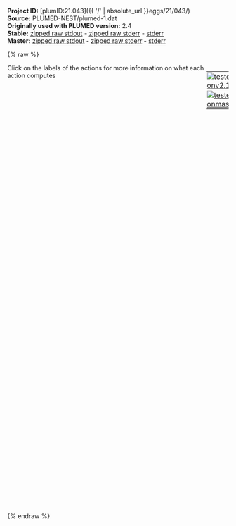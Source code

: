 **Project ID:** [plumID:21.043]({{ '/' | absolute_url }}eggs/21/043/)  
**Source:** PLUMED-NEST/plumed-1.dat  
**Originally used with PLUMED version:** 2.4  
**Stable:** [zipped raw stdout](plumed-1.dat.plumed.stdout.txt.zip) - [zipped raw stderr](plumed-1.dat.plumed.stderr.txt.zip) - [stderr](plumed-1.dat.plumed.stderr)  
**Master:** [zipped raw stdout](plumed-1.dat.plumed_master.stdout.txt.zip) - [zipped raw stderr](plumed-1.dat.plumed_master.stderr.txt.zip) - [stderr](plumed-1.dat.plumed_master.stderr)  

{% raw %}
<div style="width: 100%; float:left">
<div style="width: 90%; float:left" id="value_details_data/PLUMED-NEST/plumed-1.dat"> Click on the labels of the actions for more information on what each action computes </div>
<div style="width: 10%; float:left"><table><tr><td style="padding:1px"><a href="plumed-1.dat.plumed.stderr"><img src="https://img.shields.io/badge/v2.10-passing-green.svg" alt="tested onv2.10" /></a></td></tr><tr><td style="padding:1px"><a href="plumed-1.dat.plumed_master.stderr"><img src="https://img.shields.io/badge/master-passing-green.svg" alt="tested onmaster" /></a></td></tr></table></div></div>
<pre style="width=97%;">
<span style="color:blue" class="comment">#RESTART</span>
<br/><span class="plumedtooltip" style="color:green">FIT_TO_TEMPLATE<span class="right">This action is used to align a molecule to a template. <a href="https://www.plumed.org/doc-master/user-doc/html/_f_i_t__t_o__t_e_m_p_l_a_t_e.html" style="color:green">More details</a><i></i></span></span> <span class="plumedtooltip">REFERENCE<span class="right">a file in pdb format containing the reference structure and the atoms involved in the CV<i></i></span></span>=step5_charmm2gmx-modified.pdb
<span id="data/PLUMED-NEST/plumed-1.datdefa0_short"><span style="display:none;" id="data/PLUMED-NEST/plumed-1.dat">The FIT_TO_TEMPLATE action with label <b></b> calculates something</span><b name="data/PLUMED-NEST/plumed-1.data0" onclick='showPath("data/PLUMED-NEST/plumed-1.dat","data/PLUMED-NEST/plumed-1.data0","data/PLUMED-NEST/plumed-1.data0","violet")'>a0</b><span style="display:none;" id="data/PLUMED-NEST/plumed-1.data0">The FIXEDATOM action with label <b>a0</b> calculates the following quantities:<table  align="center" frame="void" width="95%" cellpadding="5%"><tr><td width="5%"><b> Quantity </b>  </td><td width="5%"><b> Type </b>  </td><td><b> Description </b> </td></tr><tr><td width="5%">a0</td><td width="5%"><font color="violet">atoms</font></td><td>virtual atom calculated by FIXEDATOM action</td></tr></table></span>: <span class="plumedtooltip" style="color:green">FIXEDATOM<span class="right">Add a virtual atom in a fixed position. This action has <a class="toggler" href='javascript:;' onclick='toggleDisplay("data/PLUMED-NEST/plumed-1.datdefa0");'>hidden defaults</a>. <a href="https://www.plumed.org/doc-master/user-doc/html/_f_i_x_e_d_a_t_o_m.html">More details</a><i></i></span></span> <span class="plumedtooltip">AT<span class="right">coordinates of the virtual atom<i></i></span></span>=0,0,0
</span><span id="data/PLUMED-NEST/plumed-1.datdefa0_long" style="display:none;"><b name="data/PLUMED-NEST/plumed-1.data0" onclick='showPath("data/PLUMED-NEST/plumed-1.dat","data/PLUMED-NEST/plumed-1.data0","data/PLUMED-NEST/plumed-1.data0","violet")'>a0</b>: <span class="plumedtooltip" style="color:green">FIXEDATOM<span class="right">Add a virtual atom in a fixed position. This action uses the <a class="toggler" href='javascript:;' onclick='toggleDisplay("data/PLUMED-NEST/plumed-1.datdefa0");'>defaults shown here</a>. <a href="https://www.plumed.org/doc-master/user-doc/html/_f_i_x_e_d_a_t_o_m.html">More details</a><i></i></span></span> <span class="plumedtooltip">AT<span class="right">coordinates of the virtual atom<i></i></span></span>=0,0,0  <span class="plumedtooltip">SET_MASS<span class="right"> mass of the virtual atom<i></i></span></span>=1 <span class="plumedtooltip">SET_CHARGE<span class="right"> charge of the virtual atom<i></i></span></span>=0
</span><span id="data/PLUMED-NEST/plumed-1.datdefaz_short"><b name="data/PLUMED-NEST/plumed-1.dataz" onclick='showPath("data/PLUMED-NEST/plumed-1.dat","data/PLUMED-NEST/plumed-1.dataz","data/PLUMED-NEST/plumed-1.dataz","violet")'>az</b><span style="display:none;" id="data/PLUMED-NEST/plumed-1.dataz">The FIXEDATOM action with label <b>az</b> calculates the following quantities:<table  align="center" frame="void" width="95%" cellpadding="5%"><tr><td width="5%"><b> Quantity </b>  </td><td width="5%"><b> Type </b>  </td><td><b> Description </b> </td></tr><tr><td width="5%">az</td><td width="5%"><font color="violet">atoms</font></td><td>virtual atom calculated by FIXEDATOM action</td></tr></table></span>: <span class="plumedtooltip" style="color:green">FIXEDATOM<span class="right">Add a virtual atom in a fixed position. This action has <a class="toggler" href='javascript:;' onclick='toggleDisplay("data/PLUMED-NEST/plumed-1.datdefaz");'>hidden defaults</a>. <a href="https://www.plumed.org/doc-master/user-doc/html/_f_i_x_e_d_a_t_o_m.html">More details</a><i></i></span></span> <span class="plumedtooltip">AT<span class="right">coordinates of the virtual atom<i></i></span></span>=0,0,1
</span><span id="data/PLUMED-NEST/plumed-1.datdefaz_long" style="display:none;"><b name="data/PLUMED-NEST/plumed-1.dataz" onclick='showPath("data/PLUMED-NEST/plumed-1.dat","data/PLUMED-NEST/plumed-1.dataz","data/PLUMED-NEST/plumed-1.dataz","violet")'>az</b>: <span class="plumedtooltip" style="color:green">FIXEDATOM<span class="right">Add a virtual atom in a fixed position. This action uses the <a class="toggler" href='javascript:;' onclick='toggleDisplay("data/PLUMED-NEST/plumed-1.datdefaz");'>defaults shown here</a>. <a href="https://www.plumed.org/doc-master/user-doc/html/_f_i_x_e_d_a_t_o_m.html">More details</a><i></i></span></span> <span class="plumedtooltip">AT<span class="right">coordinates of the virtual atom<i></i></span></span>=0,0,1  <span class="plumedtooltip">SET_MASS<span class="right"> mass of the virtual atom<i></i></span></span>=1 <span class="plumedtooltip">SET_CHARGE<span class="right"> charge of the virtual atom<i></i></span></span>=0
</span><b name="data/PLUMED-NEST/plumed-1.datphi" onclick='showPath("data/PLUMED-NEST/plumed-1.dat","data/PLUMED-NEST/plumed-1.datphi","data/PLUMED-NEST/plumed-1.datphi","black")'>phi</b><span style="display:none;" id="data/PLUMED-NEST/plumed-1.datphi">The TORSION action with label <b>phi</b> calculates the following quantities:<table  align="center" frame="void" width="95%" cellpadding="5%"><tr><td width="5%"><b> Quantity </b>  </td><td width="5%"><b> Type </b>  </td><td><b> Description </b> </td></tr><tr><td width="5%">phi</td><td width="5%"><font color="black">scalar</font></td><td>the TORSION involving these atoms</td></tr></table></span>: <span class="plumedtooltip" style="color:green">TORSION<span class="right">Calculate a torsional angle. <a href="https://www.plumed.org/doc-master/user-doc/html/_t_o_r_s_i_o_n.html" style="color:green">More details</a><i></i></span></span> <span class="plumedtooltip">ATOMS<span class="right">the four atoms involved in the torsional angle<i></i></span></span>=70,143,<b name="data/PLUMED-NEST/plumed-1.data0">a0</b>,<b name="data/PLUMED-NEST/plumed-1.dataz">az</b>
<b name="data/PLUMED-NEST/plumed-1.dattheta" onclick='showPath("data/PLUMED-NEST/plumed-1.dat","data/PLUMED-NEST/plumed-1.dattheta","data/PLUMED-NEST/plumed-1.dattheta","black")'>theta</b><span style="display:none;" id="data/PLUMED-NEST/plumed-1.dattheta">The TORSION action with label <b>theta</b> calculates the following quantities:<table  align="center" frame="void" width="95%" cellpadding="5%"><tr><td width="5%"><b> Quantity </b>  </td><td width="5%"><b> Type </b>  </td><td><b> Description </b> </td></tr><tr><td width="5%">theta</td><td width="5%"><font color="black">scalar</font></td><td>the TORSION involving these atoms</td></tr></table></span>: <span class="plumedtooltip" style="color:green">TORSION<span class="right">Calculate a torsional angle. <a href="https://www.plumed.org/doc-master/user-doc/html/_t_o_r_s_i_o_n.html" style="color:green">More details</a><i></i></span></span> <span class="plumedtooltip">ATOMS<span class="right">the four atoms involved in the torsional angle<i></i></span></span>=2549,2420,<b name="data/PLUMED-NEST/plumed-1.data0">a0</b>,<b name="data/PLUMED-NEST/plumed-1.dataz">az</b>

<span style="color:blue" class="comment">##ZANGLES ATOMS=70,143 LABEL=phi</span>
<span style="color:blue" class="comment">##ZANGLES ATOMS=2549,2420 LABEL=theta</span>
<span style="color:blue" class="comment"># Activate metadynamics in phi and psi</span>
<span style="color:blue" class="comment"># depositing a Gaussian every 500 time steps,</span>
<span style="color:blue" class="comment"># with height equal to 1.0 kJoule/mol,</span>
<span style="color:blue" class="comment"># and width 0.35 rad for both CVs. </span>
<br/><span class="plumedtooltip" style="color:green">METAD<span class="right">Used to performed metadynamics on one or more collective variables. <a href="https://www.plumed.org/doc-master/user-doc/html/_m_e_t_a_d.html" style="color:green">More details</a><i></i></span></span> ...
<span class="plumedtooltip">LABEL<span class="right">a label for the action so that its output can be referenced in the input to other actions<i></i></span></span>=<b name="data/PLUMED-NEST/plumed-1.datmetad" onclick='showPath("data/PLUMED-NEST/plumed-1.dat","data/PLUMED-NEST/plumed-1.datmetad","data/PLUMED-NEST/plumed-1.datmetad","black")'>metad</b><span style="display:none;" id="data/PLUMED-NEST/plumed-1.datmetad">The METAD action with label <b>metad</b> calculates the following quantities:<table  align="center" frame="void" width="95%" cellpadding="5%"><tr><td width="5%"><b> Quantity </b>  </td><td width="5%"><b> Type </b>  </td><td><b> Description </b> </td></tr><tr><td width="5%">metad.bias</td><td width="5%"><font color="black">scalar</font></td><td>the instantaneous value of the bias potential</td></tr></table></span>
<span class="plumedtooltip">ARG<span class="right">the labels of the scalars on which the bias will act<i></i></span></span>=<b name="data/PLUMED-NEST/plumed-1.datphi">phi</b>,<b name="data/PLUMED-NEST/plumed-1.dattheta">theta</b>
<span class="plumedtooltip">PACE<span class="right">the frequency for hill addition<i></i></span></span>=500
<span class="plumedtooltip">HEIGHT<span class="right">the heights of the Gaussian hills<i></i></span></span>=1.0
<span class="plumedtooltip">SIGMA<span class="right">the widths of the Gaussian hills<i></i></span></span>=0.35,0.35
<span class="plumedtooltip">FILE<span class="right"> a file in which the list of added hills is stored<i></i></span></span>=HILLS
<span class="plumedtooltip">BIASFACTOR<span class="right">use well tempered metadynamics and use this bias factor<i></i></span></span>=10.0
<span class="plumedtooltip">TEMP<span class="right">the system temperature - this is only needed if you are doing well-tempered metadynamics<i></i></span></span>=310.0
<span class="plumedtooltip">GRID_MIN<span class="right">the lower bounds for the grid<i></i></span></span>=-pi,-pi
<span class="plumedtooltip">GRID_MAX<span class="right">the upper bounds for the grid<i></i></span></span>=pi,pi
<span class="plumedtooltip">GRID_SPACING<span class="right">the approximate grid spacing (to be used as an alternative or together with GRID_BIN)<i></i></span></span>=0.1,0.1
... METAD
<br/><span class="plumedtooltip" style="color:green">PRINT<span class="right">Print quantities to a file. <a href="https://www.plumed.org/doc-master/user-doc/html/_p_r_i_n_t.html" style="color:green">More details</a><i></i></span></span> <span class="plumedtooltip">STRIDE<span class="right"> the frequency with which the quantities of interest should be output<i></i></span></span>=500 <span class="plumedtooltip">ARG<span class="right">the labels of the values that you would like to print to the file<i></i></span></span>=<b name="data/PLUMED-NEST/plumed-1.datphi">phi</b>,<b name="data/PLUMED-NEST/plumed-1.dattheta">theta</b>,<b name="data/PLUMED-NEST/plumed-1.datmetad">metad.bias</b> <span class="plumedtooltip">FILE<span class="right">the name of the file on which to output these quantities<i></i></span></span>=COLVAR
</pre>
{% endraw %}
